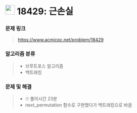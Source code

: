 # <img src="https://d2gd6pc034wcta.cloudfront.net/tier/8.svg" width="30">  18429: 근손실

### 문제 링크

> https://www.acmicpc.net/problem/18429



### 알고리즘 분류

>- 브루트포스 알고리즘
>- 백트래킹



### 문제 및 해결

>- ⏱ 풀이시간 23분
>- next_permutation 함수로 구현했다가 백트래킹으로 바꿈
